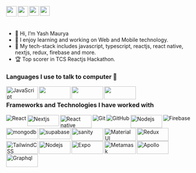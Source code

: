 <a href="https://www.linkedin.com/in/yash-maurya-674030204/" target="_blank">
  <img  align="left" width="28px" src="https://pbs.twimg.com/profile_images/1508518003184349187/1KQYoqPY_400x400.png" />
</a>

<a href="https://twitter.com/YashMaurya_Tech" target="_blank">
  <img  align="left" width="28px" src="https://as1.ftcdn.net/v2/jpg/03/20/88/34/1000_F_320883488_PMmkQget359WtY6foB1xFN3Wcvus6WTM.jpg" />
</a>

<a href="mailto:yash,maurya537468@gmail.com">
  <img align="left" width="26px" src="https://logodownload.org/wp-content/uploads/2018/03/gmail-logo-16.png" />
</a>

<a href="https://linktr.ee/yashmaurya" target="_blank">
  <img align="left" width="26px" src="https://www.computerhope.com/jargon/l/linktree.png" />
</a>

<br>
<br>
<br>

- 👋 Hi, I’m Yash Maurya
- 👀 I enjoy learning and working on Web and Mobile technology.
- 🌱 My tech-stack includes javascript, typescript, reactjs, react native, nextjs, redux, firebase and more.
- 🏆 Top scorer in TCS Reactjs Hackathon.

### Languages I use to talk to computer 🤔

<img align="left" alt="JavaScript" width="85px" height="35" src="https://img.shields.io/badge/javascript%20-%23323330.svg?&style=for-the-badge&logo=javascript&logoColor=%23F7DF1E"/>
<img align="left" width="85px" height="35" src="https://cdn.thenewstack.io/media/2022/01/10b88c68-typescript-logo.png">
<img align="left" width="85px" height="35" src="https://p.kindpng.com/picc/s/23-237381_java-html-language-logo-png-transparent-png.png">
<img align="left" width="85px" height="35" src="https://pixelmechanics.com.sg/wp-content/uploads/2019/04/css.jpg">

<p>&nbsp;</p>

### Frameworks and Technologies I have worked with

<img
  align="left"
  alt="React"
  src="https://img.shields.io/badge/react%20-%2320232a.svg?&style=for-the-badge&logo=react&logoColor=%2361DAFB"
/>
<img
  align="left"
  width="85px"
  height="30"
  alt="Nextjs"
  src="https://d2mk45aasx86xg.cloudfront.net/Top_Features_in_Next_js_13_7f9a32190f.webp"
/>
<img
  align="left"
  width="85px"
  height="35"
  alt="React native"
  src="https://www.appstud.com/wp-content/uploads/2018/03/React-Native-Titre.png"
/>
<img
  align="left"
  alt="Git"
  src="https://img.shields.io/badge/git%20-%23F05033.svg?&style=for-the-badge&logo=git&logoColor=white"
/>
<img
  align="left"
  alt="GitHub"
  src="https://img.shields.io/badge/github%20-%23121011.svg?&style=for-the-badge&logo=github&logoColor=white"
/>
<img
  align="left"
  width="85px"
  height="35"
  alt="Nodejs"
  src="https://colorlib.com/cdn-cgi/image/width=1600,height=948,fit=crop,quality=80,format=auto,onerror=redirect,metadata=none/wp-content/uploads/sites/2/nodejs-frameworks.png"
/>
<img
  align="left"
  alt="Firebase"
  src="https://img.shields.io/badge/firebase%20-%23039BE5.svg?&style=for-the-badge&logo=firebase"
/>
<img
  align="left"
  width="85px"
  height="30"
  alt="mongodb"
  src="https://www.zend.com/sites/default/files/image/2019-09/logo-mongodb.jpg"
/>
<img
  align="left"
  width="85px"
  height="30"
  alt="supabase"
  src="https://user-images.githubusercontent.com/10214025/93011810-4c45d580-f5cc-11ea-8f83-2ef7b5bb671f.png"
/>

<p>&nbsp;</p>
<img
  align="left"
  width="85px"
  height="35"
  alt="sanity"
  src="https://www.pngitem.com/pimgs/m/116-1166936_sanity-io-logo-png-transparent-png.png"
/>
<img
  align="left"
  width="85px"
  height="35"
  alt="Material UI"
  src="https://res.cloudinary.com/practicaldev/image/fetch/s--0GLg37Wj--/c_limit%2Cf_auto%2Cfl_progressive%2Cq_auto%2Cw_880/https://dev-to-uploads.s3.amazonaws.com/uploads/articles/x99qusomdtlnzm8zizen.png"
/>
<img
  align="left"
  width="85px"
  height="35"
  alt="Redux"
  src="https://techvccloud.mediacdn.vn/280518386289090560/2022/6/30/redux-la-gi-16565735223341834615076-0-0-337-600-crop-1656573526736911423366.jpg"
/>
<img
  align="left"
  width="85px"
  height="35"
  alt="TailwindCSS"
  src="https://miro.medium.com/v2/resize:fit:644/1*d7Xs5RnaqcQtKzbNrAOAYA.png"
/>
<img
  align="left"
  width="85px"
  height="35"
  alt="Nodejs"
  src="https://res.cloudinary.com/practicaldev/image/fetch/s--7mIh228C--/c_imagga_scale,f_auto,fl_progressive,h_720,q_auto,w_1280/https://dev-to-uploads.s3.amazonaws.com/i/w2l9sw1ssdl4vkv3766o.jpeg"
/>
<img
  align="left"
  width="85px"
  height="35"
  alt="Expo"
  src="https://res.cloudinary.com/practicaldev/image/fetch/s--OK5nAo07--/c_imagga_scale,f_auto,fl_progressive,h_900,q_auto,w_1600/https://dev-to-uploads.s3.amazonaws.com/i/rmqgubejyi0rjkn87moo.png"
/>
<img
  align="left"
  width="85px"
  height="35"
  alt="Metamask"
  src="https://www.shutterstock.com/image-vector/metamask-block-chain-based-cryptocurrency-260nw-2181637317.jpg"
/>
<img
  align="left"
  width="85px"
  height="35"
  alt="Apollo"
  src="https://flaviocopes.com/images/apollo/logo.png"
/>
<img
  align="left"
  width="85px"
  height="35"
  alt="Graphql"
  src="https://graphql.org/img/og-image.png"
    />

<!-- <br><br> -->

<!-- ![Mohit's GitHub stats](https://github-readme-stats.vercel.app/api?username=mohitthakkar30&&count_private=true&show_icons=true&theme=radical)
<br><br>
![Mohit's GitHub streak](https://github-readme-streak-stats.herokuapp.com/?user=mohitthakkar30&theme=blue-green) -->

<!---
mohitthakkar30/mohitthakkar30 is a ✨ special ✨ repository because its `README.md` (this file) appears on your GitHub profile.
You can click the Preview link to take a look at your changes.
--->
